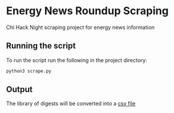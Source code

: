 # Energy News Roundup Scraping

Chi Hack Night scraping project for energy news information

## Running the script

To run the script run the following in the project directory:
```bash
python3 scrape.py
```
## Output
The library of digests will be converted into a [csv file](digestItems.csv)